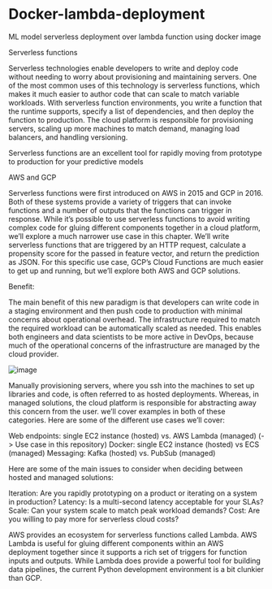 # Docker-lambda-deployment
 ML model serverless deployment over lambda function using docker image

Serverless functions

Serverless technologies enable developers to write and deploy code without needing to worry about provisioning and maintaining servers. One of the most common uses of this technology is serverless functions, which makes it much easier to author code that can scale to match variable workloads. With serverless function environments, you write a function that the runtime supports, specify a list of dependencies, and then deploy the function to production. The cloud platform is responsible for provisioning servers, scaling up more machines to match demand, managing load balancers, and handling versioning.

Serverless functions are an excellent tool for rapidly moving from prototype to production for your predictive models

AWS and GCP

Serverless functions were first introduced on AWS in 2015 and GCP in 2016. Both of these systems provide a variety of triggers that can invoke functions and a number of outputs that the functions can trigger in response. While it’s possible to use serverless functions to avoid writing complex code for gluing different components together in a cloud platform, we’ll explore a much narrower use case in this chapter. We’ll write serverless functions that are triggered by an HTTP request, calculate a propensity score for the passed in feature vector, and return the prediction as JSON. For this specific use case, GCP’s Cloud Functions are much easier to get up and running, but we’ll explore both AWS and GCP solutions.

Benefit:

The main benefit of this new paradigm is that developers can write code in a staging environment and then push code to production with minimal concerns about operational overhead. The infrastructure required to match the required workload can be automatically scaled as needed. This enables both engineers and data scientists to be more active in DevOps, because much of the operational concerns of the infrastructure are managed by the cloud provider.

![image](https://github.com/user-attachments/assets/c446714f-843a-412d-8e46-f8901763872f)

Manually provisioning servers, where you ssh into the machines to set up libraries and code, is often referred to as hosted deployments. Whereas, in managed solutions, the cloud platform is responsible for abstracting away this concern from the user. we’ll cover examples in both of these categories. Here are some of the different use cases we’ll cover:

Web endpoints: single EC2 instance (hosted) vs. AWS Lambda (managed) (-> Use case in this repository)
Docker: single EC2 instance (hosted) vs ECS (managed)
Messaging: Kafka (hosted) vs. PubSub (managed)

Here are some of the main issues to consider when deciding between hosted and managed solutions:

Iteration: Are you rapidly prototyping on a product or iterating on a system in production?
Latency: Is a multi-second latency acceptable for your SLAs?
Scale: Can your system scale to match peak workload demands?
Cost: Are you willing to pay more for serverless cloud costs?

AWS provides an ecosystem for serverless functions called Lambda. AWS Lambda is useful for gluing different components within an AWS deployment together since it supports a rich set of triggers for function inputs and outputs. While Lambda does provide a powerful tool for building data pipelines, the current Python development environment is a bit clunkier than GCP.

